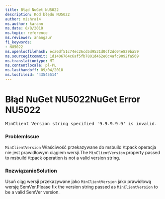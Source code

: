```yaml
---
title: Błąd NuGet NU5022
description: Kod błędu NU5022
author: mishra14
ms.author: karann
ms.date: 8/8/2018
ms.topic: reference
ms.reviewer: anangaur
f1_keywords:
- NU5022
ms.openlocfilehash: eca6df51c74ec26cd5d9531d0cf2dc04e829ba59
ms.sourcegitcommit: 1d1406764c6af5fb7801d462e0c4afc9092fa569
ms.translationtype: MT
ms.contentlocale: pl-PL
ms.lasthandoff: 09/04/2018
ms.locfileid: "43545514"
---
```

# <a name="nuget-error-nu5022"></a><span data-ttu-id="fae12-103">Błąd NuGet NU5022</span><span class="sxs-lookup"><span data-stu-id="fae12-103">NuGet Error NU5022</span></span>
<pre>MinClient Version string specified '9.9.9.9.9' is invalid.</pre>

### <a name="issue"></a><span data-ttu-id="fae12-104">Problem</span><span class="sxs-lookup"><span data-stu-id="fae12-104">Issue</span></span>

<span data-ttu-id="fae12-105">`MinClientVersion` Właściwość przekazywane do msbuild /t:pack operacja nie jest prawidłowym ciągiem wersji.</span><span class="sxs-lookup"><span data-stu-id="fae12-105">The `MinClientVersion` property passed to msbuild /t:pack operation is not a valid version string.</span></span>


### <a name="solution"></a><span data-ttu-id="fae12-106">Rozwiązanie</span><span class="sxs-lookup"><span data-stu-id="fae12-106">Solution</span></span>

<span data-ttu-id="fae12-107">Usuń ciąg wersji przekazywane jako `MinClientVersion` jako prawidłową wersję SemVer.</span><span class="sxs-lookup"><span data-stu-id="fae12-107">Please fix the version string passed as `MinClientVersion` to be a valid SemVer version.</span></span>

